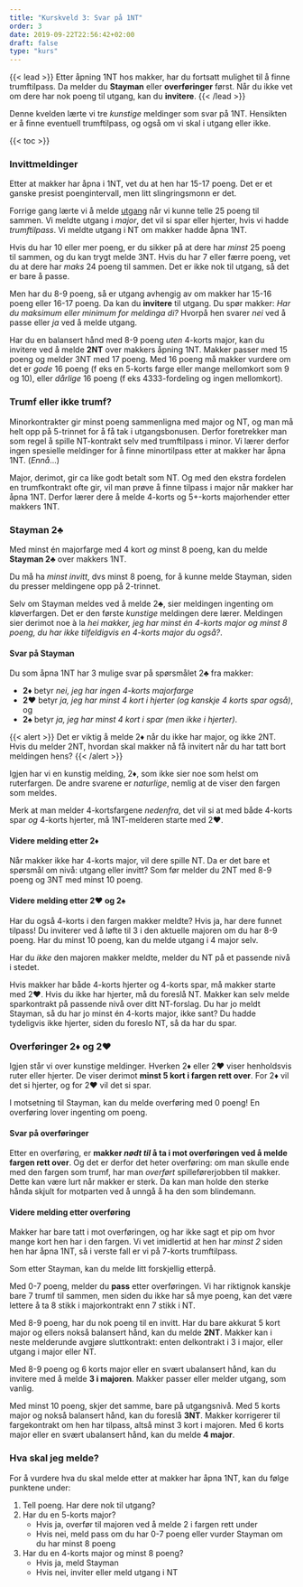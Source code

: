 ```yaml
---
title: "Kurskveld 3: Svar på 1NT"
order: 3
date: 2019-09-22T22:56:42+02:00
draft: false
type: "kurs"
---
```

{{< lead >}}
Etter åpning 1NT hos makker, har du fortsatt mulighet til å finne trumftilpass.
Da melder du **Stayman** eller **overføringer** først.
Når du ikke vet om dere har nok poeng til utgang, kan du **invitere**.
{{< /lead >}}

Denne kvelden lærte vi tre _kunstige_ meldinger som svar på 1NT.
Hensikten er å finne eventuell trumftilpass, og også om vi skal i utgang eller ikke.

{{< toc >}}

### Invittmeldinger
Etter at makker har åpna i 1NT, vet du at hen har 15-17 poeng.
Det er et ganske presist poengintervall, men litt slingringsmonn er det.

Forrige gang lærte vi å melde [utgang](http://localhost:1313/2-utgang/#utgang) når vi kunne telle 25 poeng til sammen.
Vi meldte utgang i _major_, det vil si spar eller hjerter, hvis vi hadde _trumftilpass_.
Vi meldte utgang i NT om makker hadde åpna 1NT.

Hvis du har 10 eller mer poeng, er du sikker på at dere har _minst_ 25 poeng til sammen, og du kan trygt melde 3NT.
Hvis du har 7 eller færre poeng, vet du at dere har _maks_ 24 poeng til sammen.
Det er ikke nok til utgang, så det er bare å passe.

Men har du 8-9 poeng, så er utgang avhengig av om makker har 15-16 poeng eller 16-17 poeng.
Da kan du **invitere** til utgang.
Du spør makker: _Har du maksimum eller minimum for meldinga di?_
Hvorpå hen svarer _nei_ ved å passe eller _ja_ ved å melde utgang.

Har du en balansert hånd med 8-9 poeng _uten_ 4-korts major, kan du invitere ved å melde **2NT** over makkers åpning 1NT.
Makker passer med 15 poeng og melder 3NT med 17 poeng.
Med 16 poeng må makker vurdere om det er _gode_ 16 poeng (f eks en 5-korts farge eller mange mellomkort som 9 og 10), eller _dårlige_ 16 poeng (f eks 4333-fordeling og ingen mellomkort).

### Trumf eller ikke trumf?
Minorkontrakter gir minst poeng sammenligna med major og NT, og man må helt opp på 5-trinnet for å få tak i utgangsbonusen.
Derfor foretrekker man som regel å spille NT-kontrakt selv med trumftilpass i minor.
Vi lærer derfor ingen spesielle meldinger for å finne minortilpass etter at makker har åpna 1NT. (_Ennå_...)

Major, derimot, gir ca like godt betalt som NT. Og med den ekstra fordelen en trumfkontrakt ofte gir, vil man prøve å finne tilpass i major når makker har åpna 1NT.
Derfor lærer dere å melde 4-korts og 5+-korts majorhender etter makkers 1NT.

### Stayman 2:clubs:
Med minst én majorfarge med 4 kort _og_ minst 8 poeng, kan du melde **Stayman 2:clubs:** over makkers 1NT.

Du må ha _minst invitt_, dvs minst 8 poeng, for å kunne melde Stayman, siden du presser meldingene opp på 2-trinnet.

Selv om Stayman meldes ved å melde 2:clubs:, sier meldingen ingenting om kløverfargen.
Det er den første _kunstige_ meldingen dere lærer.
Meldingen sier derimot noe à la _hei makker, jeg har minst én 4-korts major og minst 8 poeng, du har ikke tilfeldigvis en 4-korts major du også?_.

#### Svar på Stayman

Du som åpna 1NT har 3 mulige svar på spørsmålet 2:clubs: fra makker:

* **2:diamonds:** betyr _nei, jeg har ingen 4-korts majorfarge_
* **2:hearts:** betyr _ja, jeg har minst 4 kort i hjerter (og kanskje 4 korts spar også)_, og
* **2:spades:** betyr _ja, jeg har minst 4 kort i spar (men ikke i hjerter)_.

{{< alert >}}
Det er viktig å melde 2:diamonds: når du ikke har major, og ikke 2NT.
Hvis du melder 2NT, hvordan skal makker nå få invitert når du har tatt bort meldingen hens?
{{< /alert >}}

Igjen har vi en kunstig melding, 2:diamonds:, som ikke sier noe som helst om ruterfargen.
De andre svarene er _naturlige_, nemlig at de viser den fargen som meldes.

Merk at man melder 4-kortsfargene _nedenfra_, det vil si at med både 4-korts spar _og_ 4-korts hjerter, må 1NT-melderen starte med 2:hearts:.

#### Videre melding etter 2:diamonds:
Når makker ikke har 4-korts major, vil dere spille NT.
Da er det bare et spørsmål om nivå: utgang eller invitt?
Som før melder du 2NT med 8-9 poeng og 3NT med minst 10 poeng.

#### Videre melding etter 2:hearts: og 2:spades:
Har du også 4-korts i den fargen makker meldte? Hvis ja, har dere funnet tilpass!
Du inviterer ved å løfte til 3 i den aktuelle majoren om du har 8-9 poeng.
Har du minst 10 poeng, kan du melde utgang i 4 major selv.

Har du _ikke_ den majoren makker meldte, melder du NT på et passende nivå i stedet.

Hvis makker har både 4-korts hjerter og 4-korts spar, må makker starte med 2:hearts:. Hvis du ikke har hjerter, må du foreslå NT.
Makker kan selv melde sparkontrakt på passende nivå over ditt NT-forslag.
Du har jo meldt Stayman, så du har jo minst én 4-korts major, ikke sant?
Du hadde tydeligvis ikke hjerter, siden du foreslo NT, så da har du spar.

### Overføringer 2:diamonds: og 2:hearts:
Igjen står vi over kunstige meldinger.
Hverken 2:diamonds: eller 2:hearts: viser henholdsvis ruter eller hjerter.
De viser derimot **minst 5 kort i fargen rett over**.
For 2:diamonds: vil det si hjerter, og for 2:hearts: vil det si spar.

I motsetning til Stayman, kan du melde overføring med 0 poeng!
En overføring lover ingenting om poeng.

#### Svar på overføringer
Etter en overføring, er **makker _nødt til_ å ta i mot overføringen ved å melde fargen rett over**.
Og det er derfor det heter overføring: om man skulle ende med den fargen som trumf, har man _overført_ spilleførerjobben til makker.
Dette kan være lurt når makker er sterk.
Da kan man holde den sterke hånda skjult for motparten ved å unngå å ha den som blindemann.

#### Videre melding etter overføring
Makker har bare tatt i mot overføringen, og har ikke sagt et pip om hvor mange kort hen har i den fargen.
Vi vet imidlertid at hen har _minst 2_ siden hen har åpna 1NT, så i verste fall er vi på 7-korts trumftilpass.

Som etter Stayman, kan du melde litt forskjellig etterpå.

Med 0-7 poeng, melder du **pass** etter overføringen.
Vi har riktignok kanskje bare 7 trumf til sammen, men siden du ikke har så mye poeng, kan det være lettere å ta 8 stikk i majorkontrakt enn 7 stikk i NT.

Med 8-9 poeng, har du nok poeng til en invitt. Har du bare akkurat 5 kort major og ellers nokså balansert hånd, kan du melde **2NT**.
Makker kan i neste melderunde avgjøre sluttkontrakt: enten delkontrakt i 3 i major, eller utgang i major eller NT.

Med 8-9 poeng og 6 korts major eller en svært ubalansert hånd, kan du invitere med å melde **3 i majoren**.
Makker passer eller melder utgang, som vanlig.

Med minst 10 poeng, skjer det samme, bare på utgangsnivå.
Med 5 korts major og nokså balansert hånd, kan du foreslå **3NT**.
Makker korrigerer til fargekontrakt om hen har tilpass, altså minst 3 kort i majoren.
Med 6 korts major eller en svært ubalansert hånd, kan du melde **4 major**.

### Hva skal jeg melde?
For å vurdere hva du skal melde etter at makker har åpna 1NT, kan du følge punktene under:

1. Tell poeng. Har dere nok til utgang?
2. Har du en 5-korts major?
    * Hvis ja, overfør til majoren ved å melde 2 i fargen rett under
    * Hvis nei, meld pass om du har 0-7 poeng eller vurder Stayman om du har minst 8 poeng
3. Har du en 4-korts major og minst 8 poeng?
    * Hvis ja, meld Stayman
    * Hvis nei, inviter eller meld utgang i NT
